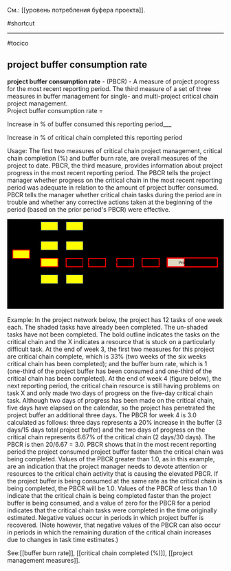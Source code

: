 См.: [[уровень потребления буфера проекта]].

#shortcut




<hr/>

#tocico

## project buffer consumption rate

<b>project buffer consumption rate</b> - (PBCR) - A measure of project progress for the most recent reporting period. The third measure of a set of three measures in buffer management for single- and multi-project critical chain project management.  
Project buffer consumption rate =

 Increase in % of buffer consumed this reporting period___

 
Increase in % of critical chain completed this reporting period  





 


Usage: The first two measures of critical chain project management, critical chain completion (%) and buffer burn rate, are overall measures of the project to date.  PBCR, the third measure, provides information about project progress in the most recent reporting period.  The PBCR tells the project manager whether progress on the critical chain in the most recent reporting period was adequate in relation to the amount of project buffer consumed.  PBCR tells the manager whether critical chain tasks during the period are in trouble and whether any corrective actions taken at the beginning of the period (based on the prior period's PBCR) were effective.



<img src="./tocico_dictionary_2nd_editio-100_2.png"/>


Example: In the project network below, the project has 12 tasks of one week each.  The shaded tasks have already been completed.  The un-shaded tasks have not been completed.  The bold outline indicates the tasks on the critical chain and the X indicates a resource that is stuck on a particularly difficult task.  At the end of week 3, the first two  measures for this project are critical chain complete, 
which is 33% (two weeks of the six weeks critical chain has been completed); and the buffer burn rate, which is 1 (one-third of the project buffer has been consumed and one-third of the critical chain has been completed). At the end of week 4 (figure below), the next reporting period, the critical chain resource is still having problems on task X and only made two days of progress on the five-day critical chain task.  Although two days of progress has been made on the critical chain, five days have elapsed on the calendar, so the project has penetrated the project buffer an additional three days.  The PBCR for week 4 is 3.0 calculated as follows:  three days represents a 20% increase in the buffer (3 days/15 days total project buffer) and the two days of progress on the critical chain represents 6.67% of the critical chain (2 days/30 days).  The PBCR is then 20/6.67 = 3.0. 
PBCR shows that in the most recent reporting period the project consumed project buffer faster 
than the critical chain was being completed.  Values of the PBCR greater than 1.0, as in this example, are an indication that the project manager needs to devote attention or resources to the critical chain activity that is causing the elevated PBCR.  If the project buffer is being consumed at the same rate as the critical chain is being completed, the PBCR will be 1.0.  Values of the PBCR of less than 1.0 indicate that the critical chain is being completed faster than the project buffer is being consumed, and a value of zero for the PBCR for a period indicates that the critical chain tasks were completed in the time originally estimated.  Negative values occur in periods in which project buffer is recovered. (Note however, that negative values of the PBCR can also occur in periods in which the remaining duration of the critical chain increases due to changes in task time estimates.) 






See:[[buffer burn rate]], [[critical chain completed (%)]], [[project management measures]].
